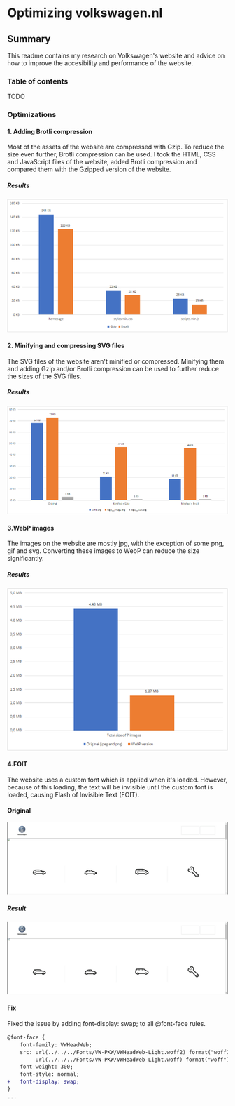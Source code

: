 # Optimizing volkswagen.nl

## Summary
This readme contains my research on Volkswagen's website and advice on how to improve the accesibility and performance of the website.

### Table of contents
TODO

### Optimizations

#### 1. Adding Brotli compression

Most of the assets of the website are compressed with Gzip. 
To reduce the size even further, Brotli compression can be used.
I took the HTML, CSS and JavaScript files of the website, 
added Brotli compression and compared them with the Gzipped version of the website.

##### Results

<p align="center">
  <img src="https://github.com/Arash217/project-2-1819/blob/master/docs/images/1.png">
</p>

#### 2. Minifying and compressing SVG files

The SVG files of the website aren't minified or compressed. 
Minifying them and adding Gzip and/or Brotli compression can be used to further reduce the sizes of the SVG files.

##### Results

<p align="center">
  <img src="https://github.com/Arash217/project-2-1819/blob/master/docs/images/2.png">
</p>

#### 3.WebP images

The images on the website are mostly jpg, with the exception of some png, gif and svg.
Converting these images to WebP can reduce the size significantly.

##### Results

<p align="center">
  <img src="https://github.com/Arash217/project-2-1819/blob/master/docs/images/3.png">
</p>

#### 4.FOIT

The website uses a custom font which is applied when it's loaded.
However, because of this loading, the text will be invisible until the custom font is loaded, causing Flash of Invisible Text (FOIT).

#### Original

<p align="center">
  <img src="https://github.com/Arash217/project-2-1819/blob/master/docs/images/foit.gif">
</p>

##### Result

<p align="center">
  <img src="https://github.com/Arash217/project-2-1819/blob/master/docs/images/foit-fix.gif">
</p>

#### Fix

Fixed the issue by adding font-display: swap; to all @font-face rules.

```diff
@font-face {
    font-family: VWHeadWeb;
    src: url(../../../Fonts/VW-PKW/VWHeadWeb-Light.woff2) format("woff2"), 
         url(../../../Fonts/VW-PKW/VWHeadWeb-Light.woff) format("woff");
    font-weight: 300;
    font-style: normal;
+   font-display: swap;
}
...
```

